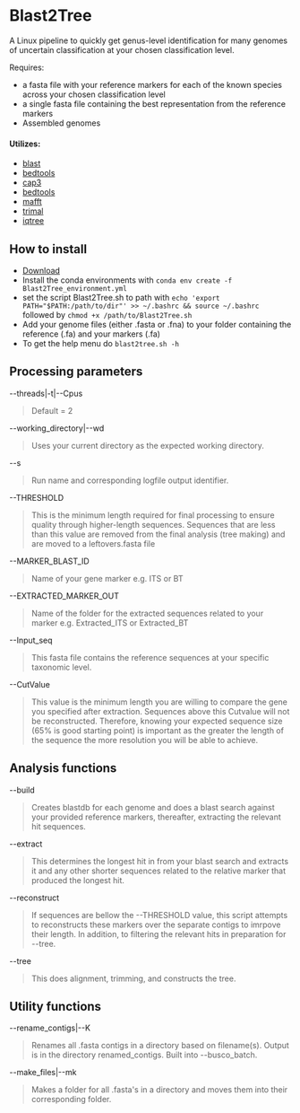 # Blast2Tree
A Linux pipeline to quickly get genus-level identification for many genomes of uncertain classification at your chosen classification level.

Requires:
- a fasta file with your reference markers for each of the known species across your chosen classification level
- a single fasta file containing the best representation from the reference markers
- Assembled genomes 

#### Utilizes: 
- [blast](https://anaconda.org/bioconda/blast) 
- [bedtools](https://anaconda.org/bioconda/bedtools)
- [cap3](https://anaconda.org/bioconda/cap3)
- [bedtools](https://anaconda.org/bioconda/bedtools)
- [mafft](https://anaconda.org/bioconda/mafft)
- [trimal](https://anaconda.org/bioconda/trimal)
- [iqtree](https://anaconda.org/bioconda/iqtree)

## How to install
- [Download](https://github.com/CallinCeriani/Blast2Tree/archive/refs/tags/Versions.tar.gz)
- Install the conda environments with `conda env create -f Blast2Tree_environment.yml`
- set the script Blast2Tree.sh to path with `echo 'export PATH="$PATH:/path/to/dir"' >> ~/.bashrc && source ~/.bashrc` followed by `chmod +x /path/to/Blast2Tree.sh`
- Add your genome files (either .fasta or .fna) to your folder containing the reference (.fa) and your markers (.fa)
- To get the help menu do `blast2tree.sh -h`

## Processing parameters

--threads|-t|--Cpus 
> Default = 2

--working_directory|--wd 
> Uses your current directory as the expected working directory.

--s
>Run name and corresponding logfile output identifier.

--THRESHOLD
> This is the minimum length required for final processing to ensure quality through higher-length sequences. Sequences that are less than this value are removed from the final analysis (tree making) and are moved to a leftovers.fasta file

--MARKER_BLAST_ID
> Name of your gene marker e.g. ITS or BT 

--EXTRACTED_MARKER_OUT
> Name of the folder for the extracted sequences related to your marker e.g. Extracted_ITS or Extracted_BT

--Input_seq
> This fasta file contains the reference sequences at your specific taxonomic level.

--CutValue 
> This value is the minimum length you are willing to compare the gene you specified after extraction. Sequences above this Cutvalue will not be reconstructed. Therefore, knowing your expected sequence size (65% is good starting point) is important as the greater the length of the sequence the more resolution you will be able to achieve. 

## Analysis functions

--build
> Creates blastdb for each genome and does a blast search against your provided reference markers, thereafter, extracting the relevant hit sequences.

--extract
> This determines the longest hit in from your blast search and extracts it and any other shorter sequences related to the relative marker that produced the longest hit.

--reconstruct
> If sequences are bellow the --THRESHOLD value, this script attempts to reconstructs these markers over the separate contigs to imrpove their length. In addition, to filtering the relevant hits in preparation for --tree.

--tree
> This does alignment, trimming, and constructs the tree.

## Utility functions
--rename_contigs|--K
> Renames all .fasta contigs in a directory based on filename(s). Output is in the directory renamed_contigs. Built into --busco_batch.

--make_files|--mk
> Makes a folder for all .fasta's in a directory and moves them into their corresponding folder.

